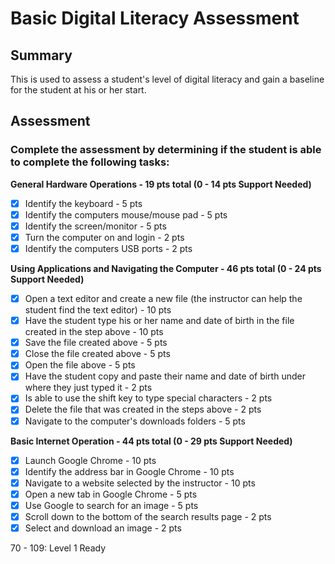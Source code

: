# Basic Digital Literacy Assessment 
 
## Summary

This is used to assess a student's level of digital literacy and gain a baseline for the student at his or her start.

## Assessment

### Complete the assessment by determining if the student is able to complete the following tasks: 

**General Hardware Operations - 19 pts total (0 - 14 pts Support Needed)**
- [x] Identify the keyboard - 5 pts
- [x] Identify the computers mouse/mouse pad - 5 pts
- [x] Identify the screen/monitor - 5 pts
- [x] Turn the computer on and login - 2 pts
- [x] Identify the computers USB ports - 2 pts

**Using Applications and Navigating the Computer - 46 pts total (0 - 24 pts Support Needed)**
- [x] Open a text editor and create a new file (the instructor can help the student find the text editor) - 10 pts
- [x] Have the student type his or her name and date of birth in the file created in the step above - 10 pts
- [x] Save the file created above - 5 pts
- [x] Close the file created above - 5 pts
- [x] Open the file above - 5 pts
- [x] Have the student copy and paste their name and date of birth under where they just typed it - 2 pts 
- [x] Is able to use the shift key to type special characters - 2 pts
- [x] Delete the file that was created in the steps above - 2 pts
- [x] Navigate to the computer's downloads folders - 5 pts

**Basic Internet Operation - 44 pts total (0 - 29 pts Support Needed)**
- [x] Launch Google Chrome - 10 pts
- [x] Identify the address bar in Google Chrome - 10 pts
- [x] Navigate to a website selected by the instructor - 10 pts
- [x] Open a new tab in Google Chrome - 5 pts
- [x] Use Google to search for an image - 5 pts
- [x] Scroll down to the bottom of the search results page - 2 pts
- [x] Select and download an image - 2 pts

70 - 109: Level 1 Ready
